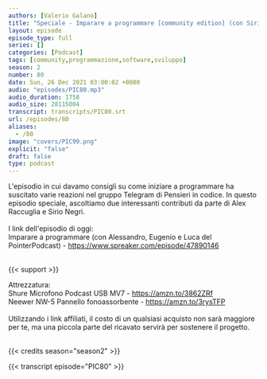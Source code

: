 ```yaml
---
authors: [Valerio Galano]
title: "Speciale - Imparare a programmare [community edition] (con Sirio Negri e Alex Raccuglia)"
layout: episode
episode_type: full
series: []
categories: [Podcast]
tags: [community,programmazione,software,sviluppo]
season: 2
number: 80
date: Sun, 26 Dec 2021 03:00:02 +0000
audio: "episodes/PIC80.mp3"
audio_duration: 1758
audio_size: 28115004
transcript: transcripts/PIC80.srt
url: /episodes/80
aliases: 
  - /80
image: "covers/PIC99.png"
explicit: "false"
draft: false
type: podcast
---
```

L'episodio in cui davamo consigli su come iniziare a programmare ha suscitato varie reazioni nel gruppo Telegram di Pensieri in codice. In questo episodio speciale, ascoltiamo due interessanti contributi da parte di Alex Raccuglia e Sirio Negri.<br />
<br />
I link dell'episodio di oggi: <br />
Imparare a programmare (con Alessandro, Eugenio e Luca del PointerPodcast) - <a href="https://www.spreaker.com/episode/47890146" rel="noopener">https://www.spreaker.com/episode/47890146</a> <br />
<br />


{{< support >}}

Attrezzatura:<br />
Shure Microfono Podcast USB MV7 - <a href="https://amzn.to/3862ZRf" rel="noopener">https://amzn.to/3862ZRf</a> <br />
Neewer NW-5 Pannello fonoassorbente - <a href="https://amzn.to/3rysTFP" rel="noopener">https://amzn.to/3rysTFP</a> <br />
<br />
Utilizzando i link affiliati, il costo di un qualsiasi acquisto non sarà maggiore per te, ma una piccola parte del ricavato servirà per sostenere il progetto.<br />
<br />


{{< credits season="season2" >}}

<!-- more -->

{{< transcript episode="PIC80" >}}
